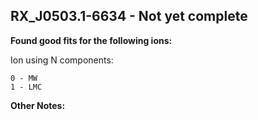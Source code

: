 ## RX_J0503.1-6634 - Not yet complete
**Found good fits for the following ions:**

Ion using N components:
```
0 - MW
1 - LMC
```


**Other Notes:**

